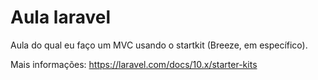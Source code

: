 <h1>Aula laravel</h1>
<p>Aula do qual eu faço um MVC usando o startkit (Breeze, em específico).</p>

Mais informações: https://laravel.com/docs/10.x/starter-kits
